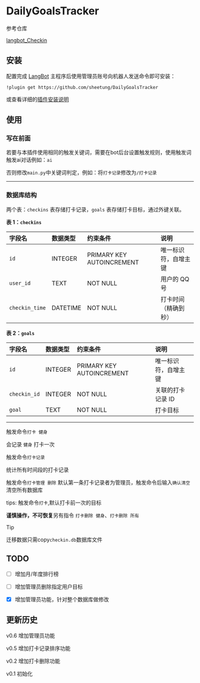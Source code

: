 # DailyGoalsTracker

参考仓库

[langbot_Checkin](https://github.com/GryllsGYS/langbot_Checkin)

## 安装

配置完成 [LangBot](https://github.com/RockChinQ/LangBot) 主程序后使用管理员账号向机器人发送命令即可安装：

```
!plugin get https://github.com/sheetung/DailyGoalsTracker
```
或查看详细的[插件安装说明](https://docs.langbot.app/plugin/plugin-intro.html#%E6%8F%92%E4%BB%B6%E7%94%A8%E6%B3%95)

## 使用

<!-- 插件开发者自行填写插件使用说明 -->
### 写在前面

若要与本插件使用相同的触发关键词，需要在bot后台设置触发规则，使用触发词触发ai对话例如：`ai`

否则修改`main.py`中关键词判定，例如：将`打卡记录`修改为`/打卡记录`

---

### 数据库结构

两个表：`checkins` 表存储打卡记录，`goals` 表存储打卡目标，通过外键关联。

**表 1：`checkins`**

| 字段名         | 数据类型 | 约束条件                  | 说明                 |
| :------------- | :------- | :------------------------ | :------------------- |
| `id`           | INTEGER  | PRIMARY KEY AUTOINCREMENT | 唯一标识符，自增主键 |
| `user_id`      | TEXT     | NOT NULL                  | 用户的 QQ 号         |
| `checkin_time` | DATETIME | NOT NULL                  | 打卡时间（精确到秒） |

**表 2：`goals`**

| 字段名       | 数据类型 | 约束条件                  | 说明                 |
| :----------- | :------- | :------------------------ | :------------------- |
| `id`         | INTEGER  | PRIMARY KEY AUTOINCREMENT | 唯一标识符，自增主键 |
| `checkin_id` | INTEGER  | NOT NULL                  | 关联的打卡记录 ID    |
| `goal`       | TEXT     | NOT NULL                  | 打卡目标             |

---


触发命令`打卡 健身`

会记录 `健身` 打卡一次

触发命令`打卡记录`

统计所有时间段的打卡记录

触发命令`打卡管理 删除`
默认第一条打卡记录者为管理员，触发命令后输入`确认清空`清空所有数据库

tips: 触发命令`打卡`,默认打卡前一次的目标

**谨慎操作，不可恢复**另有指令 `打卡删除 健身`、`打卡删除 所有`

> [!TIP]
> 迁移数据只需copy`checkin.db`数据库文件


## TODO

- [ ] 增加月/年度排行榜

- [ ] 增加管理员删除指定用户目标

- [x] 增加管理员功能，针对整个数据库做修改

## 更新历史

v0.6 增加管理员功能

v0.5 增加打卡记录排序功能

v0.2 增加打卡删除功能

v0.1 初始化

